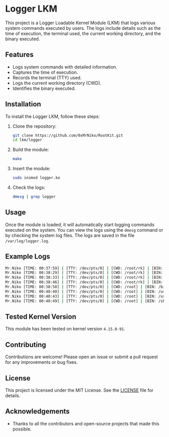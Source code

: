 # Logger LKM

This project is a Logger Loadable Kernel Module (LKM) that logs various system commands executed by users. The logs include details such as the time of execution, the terminal used, the current working directory, and the binary executed.

## Features

- Logs system commands with detailed information.
- Captures the time of execution.
- Records the terminal (TTY) used.
- Logs the current working directory (CWD).
- Identifies the binary executed.

## Installation

To install the Logger LKM, follow these steps:

1. Clone the repository:
    ```bash
    git clone https://github.com/0xMrNiko/RootKit.git
    cd lkm/logger
    ```

2. Build the module:
    ```bash
    make
    ```

3. Insert the module:
    ```bash
    sudo insmod logger.ko
    ```

4. Check the logs:
    ```bash
    dmesg | grep logger
    ```

## Usage

Once the module is loaded, it will automatically start logging commands executed on the system. You can view the logs using the `dmesg` command or by checking the system log files. The logs are saved in the file `/var/log/logger.log`.

## Example Logs

```bash
Mr.Niko [TIME: 00:37:59] | [TTY: /dev/pts/0] | [CWD: /root/rk] | [BIN: /bin/ls] ls 
Mr.Niko [TIME: 00:38:29] | [TTY: /dev/pts/0] | [CWD: /root/rk] | [BIN: /usr/bin/id] id 
Mr.Niko [TIME: 00:38:33] | [TTY: /dev/pts/0] | [CWD: /root/rk] | [BIN: /usr/bin/whoami] whoami 
Mr.Niko [TIME: 00:38:46] | [TTY: /dev/pts/0] | [CWD: /root/rk] | [BIN: /usr/bin/curl] curl localhost 
Mr.Niko [TIME: 00:38:58] | [TTY: /dev/pts/0] | [CWD: /root] | [BIN: /bin/ls] ls
Mr.Niko [TIME: 00:40:40] | [TTY: /dev/pts/0] | [CWD: /root] | [BIN: /usr/bin/clear] clear 
Mr.Niko [TIME: 00:40:43] | [TTY: /dev/pts/0] | [CWD: /root] | [BIN: /usr/bin/tty] tty 
Mr.Niko [TIME: 00:40:49] | [TTY: /dev/pts/0] | [CWD: /root] | [BIN: /sbin/ip] ip a s 
```

## Tested Kernel Version

This module has been tested on kernel version `4.15.0-91`.

## Contributing

Contributions are welcome! Please open an issue or submit a pull request for any improvements or bug fixes.

## License

This project is licensed under the MIT License. See the [LICENSE](LICENSE) file for details.

## Acknowledgements

- Thanks to all the contributors and open-source projects that made this possible.